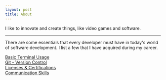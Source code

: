 ```yaml
---
layout: post
title: About
---
```


I like to innovate and create things, like video games and software.

---
There are some essentials that every developer must have in today's world of software development. I list a few that I have acquired during my career.

[Basic Terminal Usage](/essentials/basic-terminal-usage)  
[Git - Version Control](/essentials/git-version-control)  
[Licenses & Certifications](/essentials/licenses-and-certifications)  
[Communication Skills](/essentials/communication-skills)
